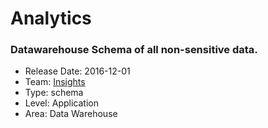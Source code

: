 # Analytics
### Datawarehouse Schema of all non-sensitive data.
* Release Date: 2016-12-01
* Team: [Insights](./../teams/insights.md)
* Type: schema
* Level: Application
* Area: Data Warehouse
